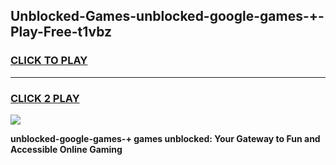 
## Unblocked-Games-unblocked-google-games-+-Play-Free-t1vbz
<h3>
<a href="https://premium76.site?title=unblocked-google-games-+&ref=23A">CLICK TO PLAY</a></h3>
<hr>

<h3>
<a href="https://premium76.site?title=unblocked-google-games-+&ref=23A">CLICK 2 PLAY</a>
  
</h3>

<a href="https://premium76.site?title=unblocked-google-games-+&ref=23A"><img src="https://clearcache.store/games.png"></a>


**unblocked-google-games-+ games unblocked: Your Gateway to Fun and Accessible Online Gaming**
